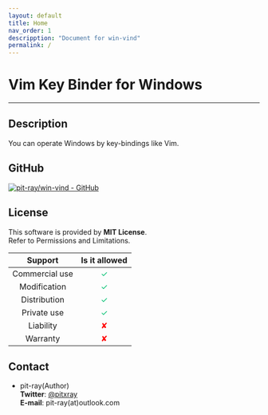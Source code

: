 ```yaml
---
layout: default
title: Home
nav_order: 1
descripption: "Document for win-vind"
permalink: /
---
```

# Vim Key Binder for Windows
<hr>

## Description
You can operate Windows by key-bindings like Vim.  

## GitHub
[![pit-ray/win-vind - GitHub](https://gh-card.dev/repos/pit-ray/win-vind.svg)](https://github.com/pit-ray/win-vind)

## License
This software is provided by **MIT License**.  
Refer to Permissions and Limitations.

|Support|Is it allowed|
|:---:|:---:|
|Commercial use|<font color="#00c070">✓</font>|
|Modification|<font color="#00c070">✓</font>|
|Distribution|<font color="#00c070">✓</font>|
|Private use|<font color="#00c070">✓</font>|
|Liability|<font color="red">✘</font>|
|Warranty|<font color="red">✘</font>|

## Contact
- pit-ray(Author)  
**Twitter**: <a href="https://twitter.com/pitxray">@pitxray</a>  
**E-mail**: pit-ray(at)outlook.com  
